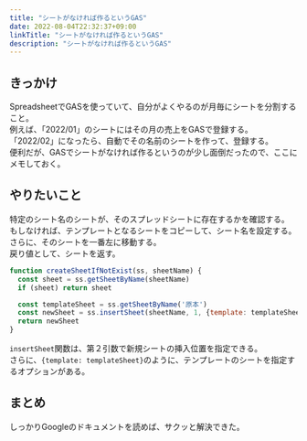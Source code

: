 ```yaml
---
title: "シートがなければ作るというGAS"
date: 2022-08-04T22:32:37+09:00
linkTitle: "シートがなければ作るというGAS"
description: "シートがなければ作るというGAS"
---
```


## きっかけ
SpreadsheetでGASを使っていて、自分がよくやるのが月毎にシートを分割すること。  
例えば、「2022/01」のシートにはその月の売上をGASで登録する。  
「2022/02」になったら、自動でその名前のシートを作って、登録する。  
便利だが、GASでシートがなければ作るというのが少し面倒だったので、ここにメモしておく。

## やりたいこと
特定のシート名のシートが、そのスプレッドシートに存在するかを確認する。  
もしなければ、テンプレートとなるシートをコピーして、シート名を設定する。
さらに、そのシートを一番左に移動する。  
戻り値として、シートを返す。  

``` JavaScript
function createSheetIfNotExist(ss, sheetName) {
  const sheet = ss.getSheetByName(sheetName)
  if (sheet) return sheet

  const templateSheet = ss.getSheetByName('原本')
  const newSheet = ss.insertSheet(sheetName, 1, {template: templateSheet})
  return newSheet
}
```

`insertSheet`関数は、第２引数で新規シートの挿入位置を指定できる。  
さらに、`{template: templateSheet}`のように、テンプレートのシートを指定するオプションがある。  

## まとめ
しっかりGoogleのドキュメントを読めば、サクッと解決できた。  